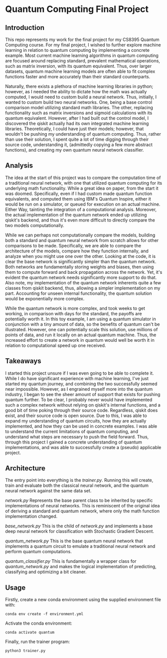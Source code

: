 # Quantum Computing Final Project

## Introduction

This repo represents my work for the final project for my CS8395 Quantum Computing course. For my final project, I wished to further explore machine learning in relation to quantum computing by implementing a concrete example. Most current machine learning algorithms in quantum computing are focused around replacing standard, prevalent mathematical operations, such as matrix inversion, with its quantum equivalent. Thus, over larger datasets, quantum machine learning models are often able to fit complex functions faster and more accurately than their standard counterparts.

Naturally, there exists a plethora of machine learning libraries in python; however, as I needed the ability to dictate how the math was actually computed, I would need to custom build a neural network. Thus, initially, I wanted to custom build two neural networks. One, being a base control comparison model utilizing standard math libraries. The other, replacing functionality such as matrix inversions and sigmoid calculations with its quantum equivalent. However, after I had built out the control model, I discovered the qiskit actually had its own integrated machine learning libraries. Theoretically, I could have just their models; however, that wouldn't be pushing my understanding of quantum computing. Thus, rather than use their solution, I spent quite a lot of time digging through their source code, understanding it, (admittedly copying a few more abstract functions), and creating my own quantum neural network classifier.



## Analysis

The idea at the start of this project was to compare the computation time of a traditional neural network, with one that utilized quantum computing for its underlying math functionality. While a great idea on paper, from the start it was doomed. Specifically, even if I had custom made quantum function equivalents, and computed them using IBM's Quantum Inspire, either it would be run on a simulator, or queued for execution on an actual machine. Either Way, tainting the integration of a computational analysis. Moreover, the actual implementation of the quantum network ended up utilizing qiskit's backend, and thus it's even more difficult to directly compare the two models computationally.


While we can perhaps not computationally compare the models, building both a standard and quantum neural network from scratch allows for other comparisons to be made. Specifically, we are able to compare the architecture of the models, compare how they function internally, and analyze when you might use one over the other. Looking at the code, it is clear the base network is significantly simpler than the quantum network. Both networks are fundamentally storing weights and biases, then using them to compute forward and back propagation across the network. Yet, it's evident the quantum network needs significantly more support to do that. Also note, my implementation of the quantum network inherents quite a few classes from qiskit backend, thus, allowing a simpler implementation on my part. Accounting for unseen internal functionality, the quantum solution would be exponentially more complex. 

While the quantum network is more complex, and took weeks to get working, in comparison with days for the standard, the payoffs are potentially worth it. In this toy example, I am using a quantum simulator in conjunction with a tiny amount of data, so the benefits of quantum can't be illustrated. However, one can potentially scale this solution, use millions of points of data, and run it locally on an actual quantum machine. Thus, the increased effort to create a network in quantum would well be worth it in relation to computational speed up one received. 


## Takeaways

I started this project unsure if I was even going to be able to complete it. While I do have significant experience with machine learning, I've just started my quantum journey, and combining the two successfully seemed near impossible. However, as I engrained myself more into the quantum industry, I began to see the sheer amount of support that exists for pushing quantum further. To be clear, I probably never would have implemented such a complex network without relying on qiskit's internal functions, and a good bit of time poking through their source code. Regardless, qiskit does exist, and their source code is open source. Due to this, I was able to expand my understanding of quantum circuits, how they are actually implemented, and how they can be used in concrete examples. I was able to understand the current limitations of quantum computing, and understand what steps are necessary to push the field forward. Thus, through this project I gained a concrete understanding of quantum implementations, and was able to successfully create a (pseudo) applicable project.


## Architecture

The entry point into everything is the *trainer.py*. Running this will create, train and evaluate both the classical neural network, and the quantum neural network against the same data set. 

*network.py* Represents the base parent class to be inherited by specific implementations of neural networks. This is reminiscent of the original idea of deriving a standard and quantum network, where only the math function implementation changed. 

*base_network.py* This is the child of *network.py* and implements a base deep neural network for classification with Stochastic Gradient Descent. 

*quantum_network.py* This is the base quantum neural network that implements a quantum circuit to emulate a traditional neural network and perform quantum computations.

*quantum_classifier.py* This is fundamentally a wrapper class for *quantum_network.py* and makes the logical implementation of predicting, classifying and optimizing a bit cleaner. 

## Usage

Firstly, create a new conda environment using the supplied environment file with:
```
conda env create -f environment.yml
```

Activate the conda environment:
```
conda activate quantum
```

Finally, run the trainer program:
```
python3 trainer.py
```
